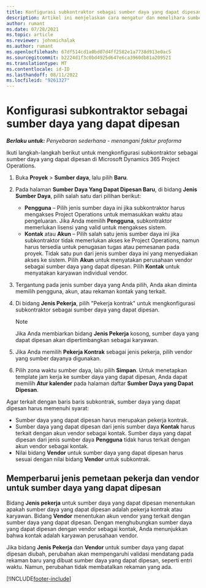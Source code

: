 ```yaml
---
title: Konfigurasi subkontraktor sebagai sumber daya yang dapat dipesan
description: Artikel ini menjelaskan cara mengatur dan memelihara sumber daya subkontraktor yang dibuat dari pengguna dan kontak dalam sistem, sehingga mereka dapat dikaitkan dengan subkontrak di Microsoft Dynamics 365 Project Operations.
author: rumant
ms.date: 07/28/2021
ms.topic: article
ms.reviewer: johnmichalak
ms.author: rumant
ms.openlocfilehash: 67df514cd1a0bd07d4ff2582e1a7738d913e0ac5
ms.sourcegitcommit: b2224d1f3c0bd4925d647e6ca3960db81a209521
ms.translationtype: MT
ms.contentlocale: id-ID
ms.lasthandoff: 08/11/2022
ms.locfileid: "9261327"
---
```

# <a name="set-up-subcontractors-as-bookable-resources"></a>Konfigurasi subkontraktor sebagai sumber daya yang dapat dipesan

_**Berlaku untuk:** Penyebaran sederhana - menangani faktur proforma_

Ikuti langkah-langkah berikut untuk mengkonfigurasi subkontraktor sebagai sumber daya yang dapat dipesan di Microsoft Dynamics 365 Project Operations.

1. Buka **Proyek** \> **Sumber daya**, lalu pilih **Baru**.
2. Pada halaman **Sumber Daya Yang Dapat Dipesan Baru**, di bidang **Jenis Sumber Daya**, pilih salah satu dari pilihan berikut:

    - **Pengguna** – Pilih jenis sumber daya ini jika subkontraktor harus mengakses Project Operations untuk memasukkan waktu atau pengeluaran. Jika Anda memilih **Pengguna**, subkontraktor memerlukan lisensi yang valid untuk mengakses sistem.
    - **Kontak** atau **Akun** – Pilih salah satu jenis sumber daya ini jika subkontraktor tidak memerlukan akses ke Project Operations, namun harus tersedia untuk penugasan tugas atau pemesanan pada proyek. Tidak satu pun dari jenis sumber daya ini yang menyediakan akses ke sistem. Pilih **Akun** untuk menyatakan perusahaan vendor sebagai sumber daya yang dapat dipesan. Pilih **Kontak** untuk menyatakan karyawan individual vendor.

3. Tergantung pada jenis sumber daya yang Anda pilih, Anda akan diminta memilih pengguna, akun, atau rekaman kontak yang terkait.
4. Di bidang **Jenis Pekerja**, pilih "Pekerja kontrak" untuk mengkonfigurasi subkontraktor sebagai sumber daya yang dapat dipesan.

    > [!NOTE]
    > Jika Anda membiarkan bidang **Jenis Pekerja** kosong, sumber daya yang dapat dipesan akan dipertimbangkan sebagai karyawan.

5. Jika Anda memilih **Pekerja Kontrak** sebagai jenis pekerja, pilih vendor yang sumber dayanya digunakan.
6. Pilih zona waktu sumber daya, lalu pilih **Simpan**. Untuk menetapkan template jam kerja ke sumber daya yang dapat dipesan, Anda dapat memilih **Atur kalender** pada halaman daftar **Sumber Daya yang Dapat Dipesan**.

Agar terkait dengan baris baris subkontrak, sumber daya yang dapat dipesan harus memenuhi syarat:

- Sumber daya yang dapat dipesan harus merupakan pekerja kontrak.
- Sumber daya yang dapat dipesan dari jenis sumber daya **Kontak** harus terkait dengan akun vendor sebagai kontak. Sumber daya yang dapat dipesan dari jenis sumber daya **Pengguna** tidak harus terkait dengan akun vendor sebagai kontak.
- Nilai bidang **Vendor** untuk sumber daya yang dapat dipesan harus sesuai dengan nilai bidang **Vendor** untuk subkontrak.

## <a name="update-the-type-of-worker-and-vendor-mapping-for-bookable-resources"></a>Memperbarui jenis pemetaan pekerja dan vendor untuk sumber daya yang dapat dipesan

Bidang **Jenis pekerja** untuk sumber daya yang dapat dipesan menentukan apakah sumber daya yang dapat dipesan adalah pekerja kontrak atau karyawan. Bidang **Vendor** menentukan akun vendor yang terkait dengan sumber daya yang dapat dipesan. Dengan menghubungkan sumber daya yang dapat dipesan dengan vendor sebagai kontak, Anda menunjukkan bahwa kontak adalah karyawan perusahaan vendor.

Jika bidang **Jenis Pekerja** dan **Vendor** untuk sumber daya yang dapat dipesan diubah, perubahan akan mempengaruhi validasi mendatang pada rekaman baru yang dibuat sumber daya yang dapat dipesan, seperti entri waktu. Namun, perubahan tidak membatalkan rekaman yang ada.

[!INCLUDE[footer-include](../../includes/footer-banner.md)]

